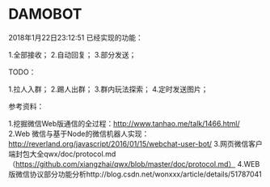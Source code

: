# DAMOBOT

2018年1月22日23:12:51
已经实现的功能：

1.全部接收；
2.自动回复；
3.部分发送；

TODO：

1.拉人入群；
2.踢人出群；
3.群内玩法探索；
4.定时发送图片；

参考资料：

1.挖掘微信Web版通信的全过程：http://www.tanhao.me/talk/1466.html/
2.Web 微信与基于Node的微信机器人实现：http://reverland.org/javascript/2016/01/15/webchat-user-bot/
3.网页微信客户端封包大全qwx/doc/protocol.md （https://github.com/xiangzhai/qwx/blob/master/doc/protocol.md）
4.WEB版微信协议部分功能分析http://blog.csdn.net/wonxxx/article/details/51787041
